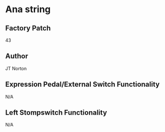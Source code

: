 



# Ana string

## Factory Patch


43  

## Author


JT Norton  

## Expression Pedal/External Switch Functionality


N/A  

## Left Stompswitch Functionality


N/A